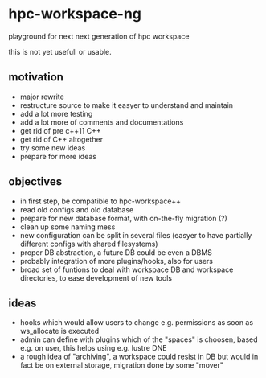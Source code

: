 # hpc-workspace-ng
playground for next next generation of hpc workspace

this is not yet usefull or usable.

## motivation

- major rewrite
- restructure source to make it easyer to understand and maintain
- add a lot more testing
- add a lot more of comments and documentations
- get rid of pre c++11 C++
- get rid of C++ altogether 
- try some new ideas
- prepare for more ideas 

## objectives

- in first step, be compatible to hpc-workspace++
- read old configs and old database
- prepare for new database format, with on-the-fly migration (?)
- clean up some naming mess
- new configuration can be split in several files (easyer to have partially different configs with shared filesystems)
- proper DB abstraction, a future DB could be even a DBMS
- probably integration of more plugins/hooks, also for users
- broad set of funtions to deal with workspace DB and workspace directories, to ease development of new tools

## ideas

- hooks which would allow users to change e.g. permissions as soon as ws_allocate is executed
- admin can define with plugins which of the "spaces" is choosen, based e.g. on user, this helps using e.g. lustre DNE
- a rough idea of "archiving", a workspace could resist in DB but would in fact be on external storage, migration done
  by some "mover"
